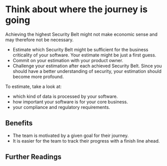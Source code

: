 # Think about where the journey is going

Achieving the highest Security Belt might not make economic sense and may therefore not be necessary.

- Estimate which Security Belt might be sufficient for the business criticality of your software. Your estimate might be just a first guess.
- Commit on your estimation with your product owner.
- Challenge your estimation after each achieved Security Belt. Since you should have a better understanding of security, your estimation should become more profound.

To estimate, take a look at:
- which kind of data is processed by your software.
- how important your software is for your core business.
- your compliance and regulatory requirements.

## Benefits

- The team is motivated by a given goal for their journey.
- It is easier for the team to track their progress with a finish line ahead.

## Further Readings
